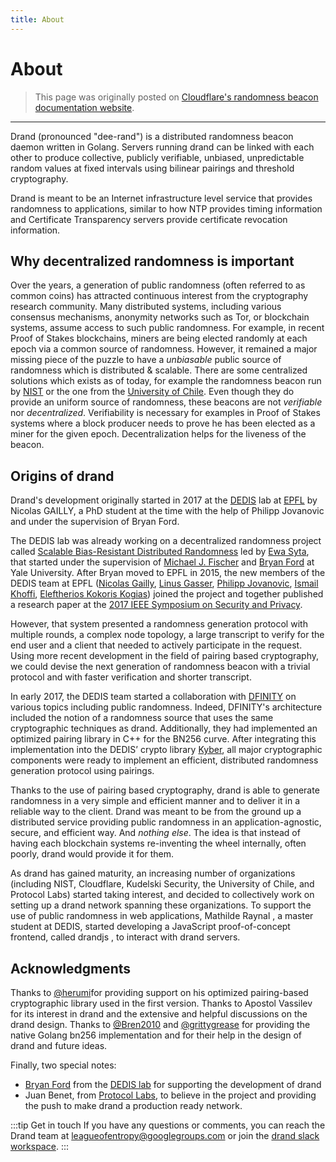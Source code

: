 ```yaml
---
title: About
---
```


# About

> This page was originally posted on [Cloudflare's randomness beacon documentation website](https://developers.cloudflare.com/randomness-beacon/).

---

Drand (pronounced "dee-rand") is a distributed randomness beacon daemon written
in Golang. Servers running drand can be linked with each other to produce
collective, publicly verifiable, unbiased, unpredictable random values at fixed
intervals using bilinear pairings and threshold cryptography.

Drand is meant to be an Internet infrastructure level service that provides
randomness to applications, similar to how NTP provides timing information and
Certificate Transparency servers provide certificate revocation information.

## Why decentralized randomness is important

Over the years, a generation of public randomness (often referred to as common
coins) has attracted continuous interest from the cryptography research
community. Many distributed systems, including various consensus mechanisms,
anonymity networks such as Tor, or blockchain systems, assume access to such
public randomness. For example, in recent Proof of Stakes blockchains, miners
are being elected randomly at each epoch via a common source of randomness.
However, it remained a major missing piece of the puzzle to have a _unbiasable_ public source of randomness which is distributed & scalable. 
There are some centralized solutions which exists as of today, for example the
randomness beacon run by [NIST](https://beacon.nist.gov/home) or the one from
the [University of Chile](https://random.uchile.cl/en/about/). Even though they
do provide an uniform source of randomness, these beacons are not _verifiable_
nor _decentralized_. Verifiability is necessary for examples in Proof of Stakes
systems where a block producer needs to prove he has been elected as a miner for
the given epoch. Decentralization helps for the liveness of the beacon.

## Origins of drand

Drand's development originally started in 2017 at the [DEDIS](https://dedis.ch)
lab at [EPFL](https://epfl.ch) by Nicolas GAILLY, a PhD student at the time
with the help of Philipp Jovanovic and under the supervision of Bryan Ford. 

The DEDIS lab was already working on a decentralized randomness project called
[Scalable Bias-Resistant Distributed
Randomness](https://eprint.iacr.org/2016/1067) led by [Ewa
Syta](http://ewa.syta.us/), that started under the supervision of [Michael J.
Fischer](http://www.cs.yale.edu/homes/fischer/) and [Bryan
Ford](https://bford.info/) at Yale University.  After Bryan moved to EPFL in
2015, the new members of the DEDIS team at EPFL ([Nicolas
Gailly](https://nikkolasg.xyz), [Linus
Gasser](https://people.epfl.ch/linus.gasser), [Philipp
Jovanovic](https://jovanovic.io/), [Ismail Khoffi](https://ismailkhoffi.com/),
[Eleftherios Kokoris Kogias](https://lefteriskk.github.io/)) joined the project
and together published a research paper at the [2017 IEEE Symposium on Security
and Privacy](https://ieeexplore.ieee.org/abstract/document/7958592). 

However, that system presented a randomness generation protocol with multiple
rounds, a complex node topology, a large transcript to verify for the end user
and a client that needed to actively participate in the request. Using more
recent development in the field of pairing based cryptography, we could devise
the next generation of randomness beacon with a trivial protocol and with faster
verification and shorter transcript.

In early 2017, the DEDIS team started a collaboration with
[DFINITY](https://dfinity.org) on various topics including public randomness.
Indeed, DFINITY's architecture included the notion of a randomness source that
uses the same cryptographic techniques as drand. Additionally, they had
implemented an optimized pairing library in C++ for the BN256 curve. After
integrating this implementation into the DEDIS’ crypto library
[Kyber](https://github.com/dedis/kyber), all major cryptographic components
were ready to implement an efficient, distributed randomness generation protocol
using pairings.

Thanks to the use of pairing based cryptography, drand is able to generate
randomness in a very simple and efficient manner and to deliver it in a reliable
way to the client. Drand was meant to be from the ground up a distributed
service providing public randomness in an application-agnostic, secure, and
efficient way. And _nothing else_. The idea is that instead of having each
blockchain systems re-inventing the wheel internally, often poorly, drand would
provide it for them.

As drand has gained maturity, an increasing number of organizations (including
NIST, Cloudflare, Kudelski Security, the University of Chile, and Protocol Labs)
started taking interest, and decided to collectively work on setting up a drand
network spanning these organizations. To support the use of public randomness in
web applications, Mathilde Raynal , a master student at DEDIS, started
developing a JavaScript proof-of-concept frontend, called drandjs , to interact
with drand servers.

## Acknowledgments

Thanks to  [@herumi](https://github.com/herumi)for providing support on his
optimized pairing-based cryptographic library used in the first version. Thanks
to Apostol Vassilev for its interest in drand and the extensive and helpful
discussions on the drand design. Thanks to
[@Bren2010](https://github.com/Bren2010) and
[@grittygrease](https://github.com/grittygrease) for providing the native Golang
bn256 implementation and for their help in the design of drand and future ideas.

Finally, two special notes:
* [Bryan Ford](https://bford.info/) from the [DEDIS lab](https://dedis.ch) for
  supporting the development of drand 
* Juan Benet, from [Protocol Labs](https://protocol.ai), to believe in the
  project and providing the push to make drand a production ready network.

:::tip Get in touch
If you have any questions or comments, you can reach the Drand team at [leagueofentropy@googlegroups.com](mailto:leagueofentropy@googlegroups.com) or join the [drand slack workspace](https://join.slack.com/t/drandworkspace/shared_invite/zt-19u4rf6if-bf7lxIvF2zYn4~TrBwfkiA).
:::
